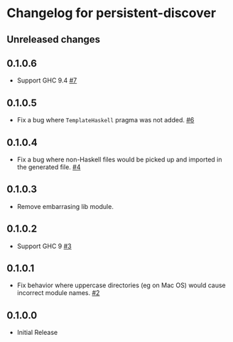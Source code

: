 # Changelog for persistent-discover

## Unreleased changes

## 0.1.0.6

- Support GHC 9.4 [#7](https://github.com/parsonsmatt/persistent-discover/pull/7)

## 0.1.0.5

- Fix a bug where `TemplateHaskell` pragma was not added. [#6](https://github.com/parsonsmatt/persistent-discover/pull/6)

## 0.1.0.4

- Fix a bug where non-Haskell files would be picked up and imported in the
  generated file. [#4](https://github.com/parsonsmatt/persistent-discover/pull/4)

## 0.1.0.3

- Remove embarrasing lib module.

## 0.1.0.2

- Support GHC 9 [#3](https://github.com/parsonsmatt/persistent-discover/pull/3)

## 0.1.0.1

- Fix behavior where uppercase directories (eg on Mac OS) would cause incorrect
  module names. [#2](https://github.com/parsonsmatt/persistent-discover/pull/2)

## 0.1.0.0

- Initial Release
